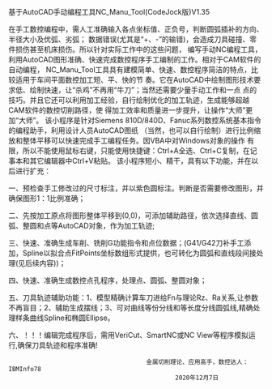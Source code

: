 基于AutoCAD手动编程工具NC_Manu_Tool(CodeJock版)V1.35

   在手工数控编程中，需人工准确输入各点坐标值、正负号，判断圆弧插补的方向、半径大小及优弧、劣弧；
数据错误(尤其是“+、-”的输错)，会造成刀具碰撞、零件损伤甚至机床损伤。所以针对实际工作中的这些问题，
编写手动NC编程工具，利用AutoCAD图形准确、快速完成数控程序手工编制的工作。相对于CAM软件的自动编程，
NC_Manu_Tool工具具有建模简单、快速、数控程序简洁的特点，比较适用于车间平面数控加工短、平、快的节
奏。它在AutoCAD中绘制图形技术要求低、绘制快速，让“杀鸡”不再用“牛刀”；当然还需要少量手动工作和一点
点的技巧。并且它还可以利用加工经验，自行绘制优化的加工轨迹，生成能够超越CAM软件的数控切削路径，使
得加工效率和质量进一步提升，让操作“大师”更加“大师”。
   该小程序是针对Siemens 810D/840D、Fanuc系列数控系统基本指令的编程助手，利用设计人员AutoCAD图纸
（当然，也可以自行绘制）进行比例缩放和整体平移可以快速完成手工编程任务。因VBA中对Windows对象的操作
有限，所以不能使用鼠标右键，只能使用快捷键：Ctrl+A全选、Ctrl+C复制，在记事本和其它编辑器中Ctrl+V粘贴。
   该小程序短小、精干，具有以下功能，并在以后进行扩充：
   
一、预检查手工修改过的尺寸标注，并以紫色圆标注。判断是否需要修改图形，并确保图形1：1比例准确；

二、先按加工原点将图形整体平移到(0,0)，可添加辅助路径，依次选择直线、圆弧、整圆和点等AutoCAD对象，作为加工轨迹;

三、快速、准确生成车削、铣削G功能指令和点位数据；(G41/G42刀补手工添加，Spline以拟合点FitPoints坐标数组形式提供，也可转化为圆弧和直线段间接处理(见后续内容))；

四、快速、准确生成数控点孔程序，处理点、圆弧、整圆对象；

五、刀具轨迹辅助功能：1、模型精确计算车刀进给Fn与理论Rz、Ra关系,让参数不再盲目；2、辅助生成摆线；3、可对曲线等份分线和等长度分线圆弧线,精确处理样条曲线Spline和椭圆Ellipse。

六、！！！编辑完成程序后，需用VeriCut、SmartNC或NC View等程序模拟运行,确保刀具轨迹和程序准确! 

                                          金属切削理论、应用高手，数控达人：IBMInfo78 
                                                  2020年12月7日
